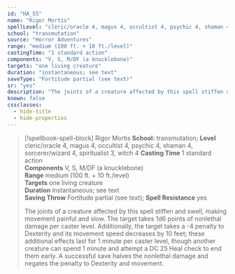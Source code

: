 ```yaml
---
id: "HA_55"
name: "Rigor Mortis"
spellLevel: "cleric/oracle 4, magus 4, occultist 4, psychic 4, shaman 4, sorcerer/wizard 4, spiritualist 3, witch 4"
school: "transmutation"
source: "Horror Adventures"
range: "medium (100 ft. + 10 ft./level)"
castingTime: "1 standard action"
components: "V, S, M/DF (a knucklebone)"
targets: "one living creature"
duration: "instantaneous; see text"
saveType: "Fortitude partial (see text)"
sr: "yes"
description: "The joints of a creature affected by this spell stiffen and swell, making movement painful and slow. The target takes 1d6 points of nonlethal damage per caster level. Additionally, the target takes a -4 penalty to Dexterity and its movement speed decreases by 10 feet; these additional effects last for 1 minute per caster level, though another creature can spend 1 minute and attempt a DC 25 Heal check to end them early. A successful save halves the nonlethal damage and negates the penalty to Dexterity and movement."
known: false
cssclasses:
  - hide-title
  - hide-properties
---
```


> [!spellbook-spell-block] Rigor Mortis
> **School:** transmutation; **Level** cleric/oracle 4, magus 4, occultist 4, psychic 4, shaman 4, sorcerer/wizard 4, spiritualist 3, witch 4
> **Casting Time** 1 standard action  
> **Components** V, S, M/DF (a knucklebone)  
> **Range** medium (100 ft. + 10 ft./level)  
> **Targets** one living creature  
> **Duration** instantaneous; see text  
> **Saving Throw** Fortitude partial (see text); **Spell Resistance** yes
> 
> The joints of a creature affected by this spell stiffen and swell, making movement painful and slow. The target takes 1d6 points of nonlethal damage per caster level. Additionally, the target takes a -4 penalty to Dexterity and its movement speed decreases by 10 feet; these additional effects last for 1 minute per caster level, though another creature can spend 1 minute and attempt a DC 25 Heal check to end them early. A successful save halves the nonlethal damage and negates the penalty to Dexterity and movement.